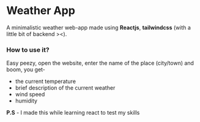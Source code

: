 # Weather App
A minimalistic weather web-app made using **Reactjs**, **tailwindcss** (with a little bit of backend  ><).

### How to use it?
Easy peezy, open the website, enter the name of the place (city/town) and boom, you get-
- the current temperature
- brief description of the current weather
- wind speed
- humidity

**P.S** - I made this while learning react to test my skills 
